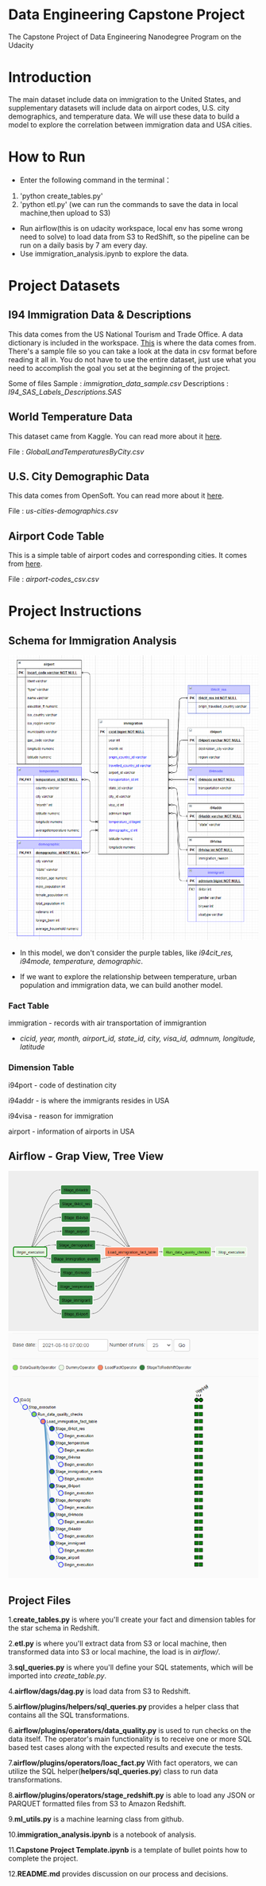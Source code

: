 # Data Engineering Capstone Project

The Capstone Project of Data Engineering Nanodegree Program on the Udacity

# Introduction

The main dataset include data on immigration to the United States, and supplementary datasets will include data on airport codes, U.S. city demographics, and temperature data. We will use these data to build a model to explore the correlation between immigration data and USA cities.

# How to Run

- Enter the following command in the terminal：
1. 'python create_tables.py'
2. 'python etl.py' (we can run the commands to save the data in local machine,then upload to S3)
- Run airflow(this is on udacity workspace, local env has some wrong need to solve) to load data from S3 to RedShift, so the pipeline can be run on a daily basis by 7 am every day.
- Use immigration_analysis.ipynb to explore the data.

# Project Datasets

## I94 Immigration Data & Descriptions
This data comes from the US National Tourism and Trade Office. A data dictionary is included in the workspace. [This](https://www.trade.gov/national-travel-and-tourism-office) is where the data comes from. There's a sample file so you can take a look at the data in csv format before reading it all in. You do not have to use the entire dataset, just use what you need to accomplish the goal you set at the beginning of the project.

Some of files
Sample : *immigration_data_sample.csv*
Descriptions : *I94_SAS_Labels_Descriptions.SAS*

## World Temperature Data
This dataset came from Kaggle. You can read more about it [here](https://www.kaggle.com/berkeleyearth/climate-change-earth-surface-temperature-data).

File : *GlobalLandTemperaturesByCity.csv*

## U.S. City Demographic Data
This data comes from OpenSoft. You can read more about it [here](https://public.opendatasoft.com/explore/dataset/us-cities-demographics/export/).

File : *us-cities-demographics.csv*

## Airport Code Table
This is a simple table of airport codes and corresponding cities. It comes from [here](https://datahub.io/core/airport-codes#data).

File : *airport-codes_csv.csv*

# Project Instructions
## Schema for Immigration Analysis
![schema](image/immigration.png)

- In this model, we don't consider the purple tables, like *i94cit_res, i94mode, temperature, demographic*.

- If we want to explore the relationship between temperature, urban population and immigration data, we can build another model.

### Fact Table
immigration - records with air transportation of immigrantion
- *cicid, year, month, airport_id, state_id, city, visa_id, admnum, longitude, latitude*

### Dimension Table
i94port - code of destination city

i94addr - is where the immigrants resides in USA 

i94visa - reason for immigration

airport - information of airports in USA

## Airflow - Grap View, Tree View
![Grap View](image/graph_view.png)
![Tree View](image/tree_view.png)

## Project Files
1.**create_tables.py** is where you'll create your fact and dimension tables for the star schema in Redshift.

2.**etl.py** is where you'll extract data from S3 or local machine, then transformed data into S3 or local machine, the load is in *airflow/*.

3.**sql_queries.py** is where you'll define your SQL statements, which will be imported into *create_table.py*.

4.**airflow/dags/dag.py** is load data from S3 to Redshift.

5.**airflow/plugins/helpers/sql_queries.py** provides a helper class that contains all the SQL transformations.

6.**airflow/plugins/operators/data_quality.py** is used to run checks on the data itself. The operator's main functionality is to receive one or more SQL based test cases along with the expected results and execute the tests. 

7.**airflow/plugins/operators/loac_fact.py** With fact operators, we can utilize the SQL helper(**helpers/sql_queries.py**) class to run data transformations.

8.**airflow/plugins/operators/stage_redshift.py** is able to load any JSON or PARQUET formatted files from S3 to Amazon Redshift. 

9.**ml_utils.py** is a machine learning class from github.

10.**immigration_analysis.ipynb** is a notebook of analysis.

11.**Capstone Project Template.ipynb** is a template of bullet points how to complete the project.

12.**README.md** provides discussion on our process and decisions.

